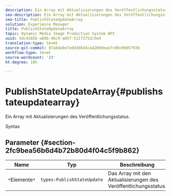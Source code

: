 ```yaml
---
description: Ein Array mit Aktualisierungen des Veröffentlichungsstatus.
seo-description: Ein Array mit Aktualisierungen des Veröffentlichungsstatus.
seo-title: PublishStateUpdateArray
solution: Experience Manager
title: PublishStateUpdateArray
topic: Dynamic Media Image Production System API
uuid: 5dc4102b-a89b-46c9-a057-51172752c5e4
translation-type: tm+mt
source-git-commit: 97a84e8e7edd3d834ca42069eae7c09c00d57938
workflow-type: tm+mt
source-wordcount: '33'
ht-degree: 18%

---
```



# PublishStateUpdateArray{#publishstateupdatearray}

Ein Array mit Aktualisierungen des Veröffentlichungsstatus.

Syntax

## Parameter {#section-2fc9bea56b6d4b72b80d4f04c5f9b862}

| Name | Typ | Beschreibung |
|---|---|---|
| `*`Elemente`*` | `types:PublishStateUpdate` | Das Array mit den Aktualisierungen des Veröffentlichungsstatus. |

